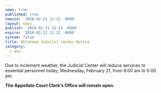 ```yaml
---
news: true
published: true
newsid: '2018-02-21 12:22 -0600'
layout: news
publish: '2018-02-21 12:22 -0600'
expire: '2018-02-22 12:22 -0600'
system: false
title: Oklahoma Judicial Center Notice
category:
  - aoc
---
```

Due to inclement weather, the Judicial Center will reduce services to essential personnel today, Wednesday, February 21, from 8:00 am to 5:00 pm.

**The Appellate Court Clerk’s Office will remain open.**
